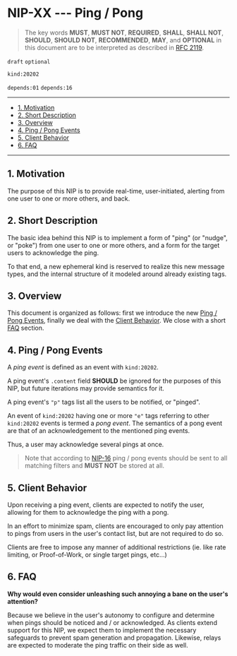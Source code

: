 # NIP-XX --- Ping / Pong

> The key words **MUST**, **MUST NOT**, **REQUIRED**, **SHALL**, **SHALL NOT**, **SHOULD**, **SHOULD NOT**, **RECOMMENDED**,  **MAY**, and **OPTIONAL** in this document are to be interpreted as described in [RFC 2119](https://www.rfc-editor.org/rfc/rfc2119.txt).

`draft` `optional`

`kind:20202`

`depends:01` `depends:16`

---

- [1. Motivation](#1-motivation)
- [2. Short Description](#2-short-description)
- [3. Overview](#3-overview)
- [4. Ping / Pong Events](#4-ping--pong-events)
- [5. Client Behavior](#5-client-behavior)
- [6. FAQ](#6-faq)

---

## 1. Motivation

The purpose of this NIP is to provide real-time, user-initiated, alerting from one user to one or more others, and back.

## 2. Short Description

The basic idea behind this NIP is to implement a form of "ping" (or "nudge", or "poke") from one user to one or more others, and a form for the target users to acknowledge the ping.

To that end, a new ephemeral kind is reserved to realize this new message types, and the internal structure of it modeled around already existing tags.

## 3. Overview

This document is organized as follows: first we introduce the new [Ping / Pong Events](#4-ping--pong-events), finally we deal with the [Client Behavior](#5-client-behavior).
We close with a short [FAQ](#6-faq) section.

## 4. Ping / Pong Events

A _ping event_ is defined as an event with `kind:20202`.

A ping event's `.content` field **SHOULD** be ignored for the purposes of this NIP, but future iterations may provide semantics for it.

A ping event's `"p"` tags list all the users to be notified, or "pinged".

An event of `kind:20202` having one or more `"e"` tags referring to other `kind:20202` events is termed a _pong event_.
The semantics of a pong event are that of an acknowledgement to the mentioned ping events.

Thus, a user may acknowledge several pings at once.

> Note that according to [NIP-16](https://github.com/nostr-protocol/nips/blob/master/16.md) ping / pong events should be sent to all matching filters and **MUST NOT** be stored at all.

## 5. Client Behavior

Upon receiving a ping event, clients are expected to notify the user, allowing for them to acknowledge the ping with a pong.

In an effort to minimize spam, clients are encouraged to only pay attention to pings from users in the user's contact list, but are not required to do so.

Clients are free to impose any manner of additional restrictions (ie. like rate limiting, or Proof-of-Work, or single target pings, etc...)

## 6. FAQ

**Why would even consider unleashing such annoying a bane on the user's attention?**

Because we believe in the user's autonomy to configure and determine when pings should be noticed and / or acknowledged.
As clients extend support for this NIP, we expect them to implement the necessary safeguards to prevent spam generation and propagation.
Likewise, relays are expected to moderate the ping traffic on their side as well.
